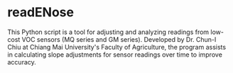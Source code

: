 # readENose
This Python script is a tool for adjusting and analyzing readings from low-cost VOC sensors (MQ series and GM series). Developed by Dr. Chun-I Chiu at Chiang Mai University's Faculty of Agriculture, the program assists in calculating slope adjustments for sensor readings over time to improve accuracy.
